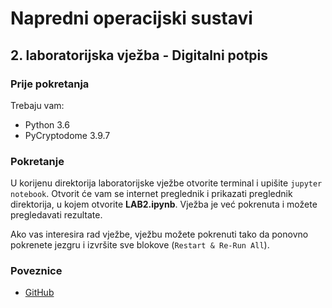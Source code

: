 # Napredni operacijski sustavi

## 2. laboratorijska vježba - **Digitalni potpis**


### Prije pokretanja

Trebaju vam:

- Python 3.6
- PyCryptodome 3.9.7


### Pokretanje

U korijenu direktorija laboratorijske vježbe otvorite terminal i upišite `jupyter notebook`. Otvorit će vam se internet preglednik i prikazati preglednik direktorija, u kojem otvorite **LAB2.ipynb**. Vježba je već pokrenuta i možete pregledavati rezultate.

Ako vas interesira rad vježbe, vježbu možete pokrenuti tako da ponovno pokrenete jezgru i izvršite sve blokove (`Restart & Re-Run All`).


### Poveznice

- [GitHub](https://github.com/Yalfoosh/NOS/tree/master/LAB2)